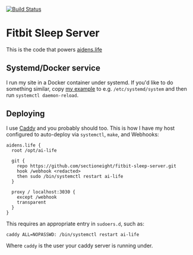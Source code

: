 [![Build Status](https://travis-ci.org/sectioneight/fitbit-sleep-server.svg?branch=master)](https://travis-ci.org/sectioneight/fitbit-sleep-server)

Fitbit Sleep Server
===================

This is the code that powers [aidens.life](https://aidens.life/)

Systemd/Docker service
----------------------

I run my site in a Docker container under systemd. If you'd like to do something
similar, copy [my example](systemd/example.service) to e.g.
`/etc/systemd/system` and then run `systemctl daemon-reload`.

Deploying
---------

I use [Caddy](https://caddyserver.com) and you probably should too. This is how
I have my host configured to auto-deploy via `systemctl`, `make`, and Webhooks:

```plain
aidens.life {
  root /opt/ai-life

  git {
    repo https://github.com/sectioneight/fitbit-sleep-server.git
    hook /webhook <redacted>
    then sudo /bin/systemctl restart ai-life
  }

  proxy / localhost:3030 {
    except /webhook
    transparent
  }
}
```

This requires an appropriate entry in `sudoers.d`, such as:

```bash
caddy ALL=NOPASSWD: /bin/systemctl restart ai-life
```

Where `caddy` is the user your caddy server is running under.
